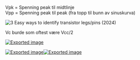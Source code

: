 Vpk = Spenning peak til midtlinje  
Vpp = Spenning peak til peak (fra topp til bunn av sinuskurva)
 
![3 Easy ways to identify transistor legs/pins (2024)](Exported%20image%2020240415112803-0.png)

Vc burde som oftest være Vcc/2

[![Exported image](Exported%20image%2020240415112803-1.jpeg)](https://www.wellpcb.com/wp-content/uploads/2021/07/4-7.jpg)

 [![Exported image](Exported%20image%2020240415112803-2.jpeg)](https://www.circuitstoday.com/wp-content/uploads/2014/03/Resistance_Color_Code_Chart.jpg)[![Exported image](Exported%20image%2020240415112803-3.jpeg)](http://www.circuitstoday.com/wp-content/uploads/2014/03/6-Band_Resistor_Color_Code.jpg)